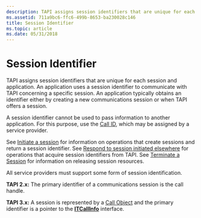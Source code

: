 ```yaml
---
description: TAPI assigns session identifiers that are unique for each session and application.
ms.assetid: 711a9bc6-ffc6-499b-8653-ba230028c146
title: Session Identifier
ms.topic: article
ms.date: 05/31/2018
---
```


# Session Identifier

TAPI assigns session identifiers that are unique for each session and application. An application uses a session identifier to communicate with TAPI concerning a specific session. An application typically obtains an identifier either by creating a new communications session or when TAPI offers a session.

A session identifier cannot be used to pass information to another application. For this purpose, use the [Call ID](call-id-ovr.md), which may be assigned by a service provider.

See [Initiate a session](initiate-a-session-ovr.md) for information on operations that create sessions and return a session identifier. See [Respond to session initiated elsewhere](respond-to-session-initiated-elsewhere-ovr.md) for operations that acquire session identifiers from TAPI. See [Terminate a Session](terminate-a-session-ovr.md) for information on releasing session resources.

All service providers must support some form of session identification.

**TAPI 2.x:** The primary identifier of a communications session is the call handle.

**TAPI 3.x:** A session is represented by a [Call Object](call-object.md) and the primary identifier is a pointer to the [**ITCallInfo**](/windows/desktop/api/tapi3if/nn-tapi3if-itcallinfo) interface.

 

 



